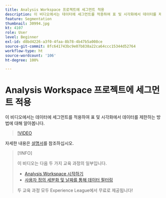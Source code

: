 ```yaml
---
title: Analysis Workspace 프로젝트에 세그먼트 적용
description: 이 비디오에서는 데이터에 세그먼트를 적용하여 표 및 시각화에서 데이터를 제한하는 방법에 대해 알아봅니다.
feature: Segmentation
thumbnail: 30994.jpg
kt: 4107
role: User
level: Beginner
exl-id: d8bd4226-a3f0-4faa-8b78-4b47b5a008ce
source-git-commit: 8fc641743bc9e07b838a22ca64ccc15344d52764
workflow-type: ht
source-wordcount: '106'
ht-degree: 100%

---
```


# Analysis Workspace 프로젝트에 세그먼트 적용

이 비디오에서는 데이터에 세그먼트를 적용하여 표 및 시각화에서 데이터를 제한하는 방법에 대해 알아봅니다.

>[!VIDEO](https://video.tv.adobe.com/v/30994/?quality=12&learn=on)

자세한 내용은 [설명서](https://experienceleague.adobe.com/docs/analytics/components/segmentation/segmentation-workflow/t-seg-apply.html)를 참조하십시오.

>[!INFO]
>
> 이 비디오는 다음 두 가지 교육 과정의 일부입니다.
> * [Analysis Workspace 시작하기](https://experienceleague.adobe.com/?recommended=Analytics-U-1-2020.1.workspace)
> * [사용자 정의 세분화 및 날짜를 통해 데이터 필터링](https://experienceleague.adobe.com/?recommended=Analytics-U-1-2021.1.filterdata)
>
> 두 교육 과정 모두 Experience League에서 무료로 제공됩니다!


